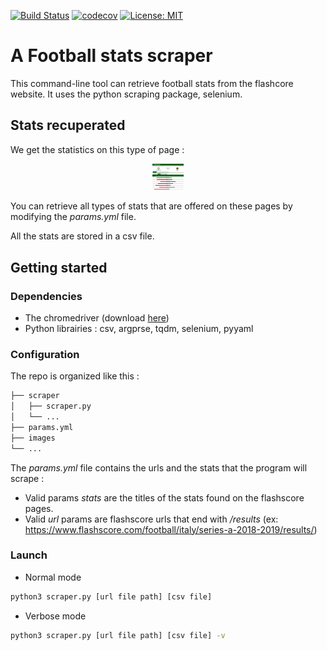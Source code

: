 [![Build Status](https://travis-ci.org/amaurylekens/FootballStatsScraper.svg?branch=master)](https://travis-ci.org/amaurylekens/FootballStatsScraper)
[![codecov](https://codecov.io/gh/amaurylekens/FootballStatsScraper/branch/master/graph/badge.svg)](https://codecov.io/gh/amaurylekens/FootballStatsScraper)
[![License: MIT](https://img.shields.io/badge/License-MIT-yellow.svg)](https://opensource.org/licenses/MIT)

# A Football stats scraper

This command-line tool can retrieve football stats from the flashcore website. It uses the python scraping package, selenium.

## Stats recuperated


We get the statistics on this type of page :

<p align="center">
  <img src="https://github.com/amaurylekens/FootballStatsScraper/blob/master/images/page.png" style="width: 10%; height: 10%"/>
</p>

You can retrieve all types of stats that are offered on these pages by modifying the *params.yml* file.

All the stats are stored in a csv file.

## Getting started 

### Dependencies

* The chromedriver (download [here](https://chromedriver.chromium.org/downloads))
* Python librairies : csv, argprse, tqdm, selenium, pyyaml

### Configuration

The repo is organized like this :


```bash
├── scraper
│   ├── scraper.py
│   └── ...
├── params.yml
├── images
└── ...
``` 

The *params.yml* file contains the urls and the stats that the program will scrape :

* Valid params *stats* are the titles of the stats found on the flashscore pages.
* Valid *url* params are flashscore urls that end with */results* (ex: https://www.flashscore.com/football/italy/series-a-2018-2019/results/)

### Launch

* Normal mode

```bash
python3 scraper.py [url file path] [csv file] 
``` 

* Verbose mode

```bash
python3 scraper.py [url file path] [csv file] -v
```
